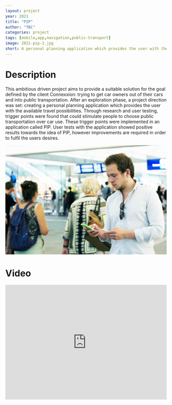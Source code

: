 ```yaml
---
layout: project
year: 2021
title: "PIP"
author: "TBC"
categories: project
tags: [mobile,app,navigation,public-transport]
image: 2021-pip-2.jpg
short: A personal planning application which provides the user with the available travel possibilities.
---
```


# Description
This ambitious driven project aims to provide a suitable solution for the goal defined by the client Connexxion: trying to get car owners out of their cars and into public transportation. After an exploration phase, a project direction was set: creating a personal planning application which provides the user with the available travel possibilities. Through research and user testing, trigger points were found that could stimulate people to choose public transportation over car use. These trigger points were implemented in an application called PIP. User tests with the application showed positive results towards the idea of PIP, however improvements are required in order to fulfil the users desires.

![pip](/assets/img/2021-pip-1.jpg)

# Video
<iframe style="display:inline-block; border:0px solid #FFF; width: 100%; height: 358px" src="https://www.youtube.com/embed/CAyWN9ba9J8?playlist=CAyWN9ba9J8&loop=1&autoplay=1&mute=1" frameborder="0" allowfullscreen></iframe>
